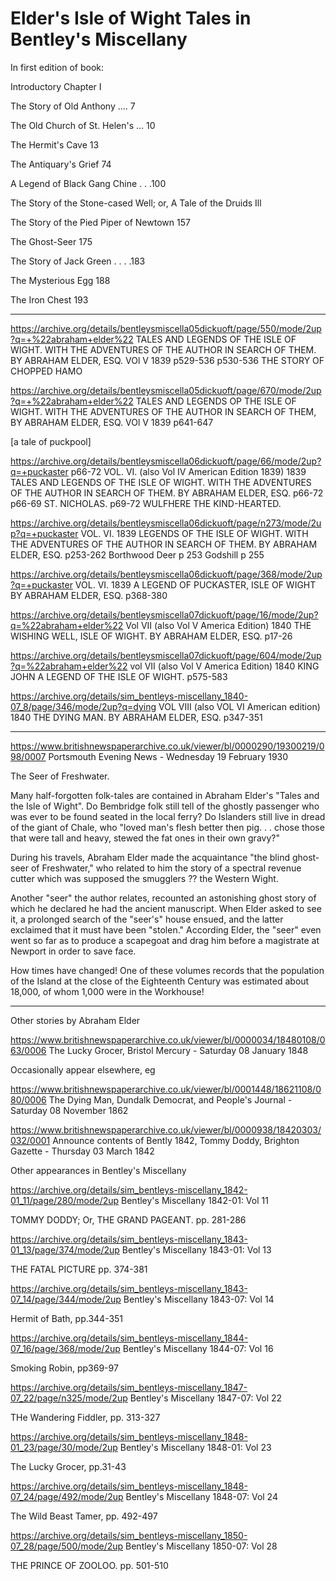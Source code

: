 # Elder's Isle of Wight Tales in Bentley's Miscellany

In first edition of book:

Introductory Chapter I

The Story of Old Anthony .... 7

The Old Church of St. Helen's ... 10

The Hermit's Cave 13

The Antiquary's Grief 74

A Legend of Black Gang Chine . . .100

The Story of the Stone-cased Well; or, A Tale of the Druids Ill

The Story of the Pied Piper of Newtown 157

The Ghost-Seer 175

The Story of Jack Green . . . .183

The Mysterious Egg 188

The Iron Chest 193



---

https://archive.org/details/bentleysmiscella05dickuoft/page/550/mode/2up?q=+%22abraham+elder%22
TALES AND LEGENDS OF THE ISLE OF WIGHT.
WITH THE ADVENTURES OF THE AUTHOR IN SEARCH OF THEM. BY ABRAHAM ELDER, 
ESQ.
VOl V
1839
p529-536
p530-536 THE STORY OF CHOPPED HAMO


https://archive.org/details/bentleysmiscella05dickuoft/page/670/mode/2up?q=+%22abraham+elder%22
TALES AND LEGENDS OP THE ISLE OF WIGHT.
WITH THE ADVENTURES OF THE AUTHOR IN SEARCH OF THEM, BY ABRAHAM ELDER, ESQ.
VOl V
1839
p641-647

[a tale of puckpool]

https://archive.org/details/bentleysmiscella06dickuoft/page/66/mode/2up?q=+puckaster
p66-72
VOL. VI. (also Vol IV American Edition 1839)
1839
TALES AND LEGENDS OF THE ISLE OF WIGHT.
WITH THE ADVENTURES OF THE AUTHOR IN SEARCH OF THEM. BY ABRAHAM ELDER, ESQ.
p66-72
p66-69 ST. NICHOLAS.
p69-72 WULFHERE THE KIND-HEARTED.

https://archive.org/details/bentleysmiscella06dickuoft/page/n273/mode/2up?q=+puckaster
VOL. VI.
1839
LEGENDS OF THE ISLE OF WIGHT.
WITH THE ADVENTURES OF THE AUTHOR IN SEARCH OF THEM. BY ABRAHAM ELDER, ESQ.
p253-262
Borthwood Deer p 253
Godshill p 255

https://archive.org/details/bentleysmiscella06dickuoft/page/368/mode/2up?q=+puckaster
VOL. VI.
1839
A LEGEND OF PUCKASTER,
ISLE OF WIGHT
BY ABRAHAM ELDER, ESQ.
p368-380



https://archive.org/details/bentleysmiscella07dickuoft/page/16/mode/2up?q=%22abraham+elder%22
Vol VII
(also Vol V America Edition)
1840
THE WISHING WELL, 
ISLE OF WIGHT.
BY ABRAHAM ELDER, ESQ.
p17-26

https://archive.org/details/bentleysmiscella07dickuoft/page/604/mode/2up?q=%22abraham+elder%22
vol VII
(also Vol V America Edition)
1840
KING JOHN A LEGEND OF THE ISLE OF WIGHT.
p575-583

https://archive.org/details/sim_bentleys-miscellany_1840-07_8/page/346/mode/2up?q=dying
VOL VIII
(also VOL VI American edition)
1840
THE DYING MAN.
BY ABRAHAM ELDER, ESQ.
p347-351


---


https://www.britishnewspaperarchive.co.uk/viewer/bl/0000290/19300219/098/0007
Portsmouth Evening News - Wednesday 19 February 1930

The Seer of Freshwater.

Many half-forgotten folk-tales are contained in Abraham Elder's "Tales and the Isle of Wight". Do Bembridge folk still tell of the ghostly passenger who was ever to be found seated in the local ferry? Do Islanders still live in dread of the giant of Chale, who "loved man's flesh better then pig. . . chose those that were tall and heavy, stewed the fat ones in their own gravy?"

During his travels, Abraham Elder made the acquaintance "the blind ghost-seer of Freshwater," who related to him the story of a spectral revenue cutter which was supposed the smugglers ?? the Western Wight.

Another "seer" the author relates, recounted an astonishing ghost story of which he declared he had the ancient manuscript. When Elder asked to see it, a prolonged search of the "seer's" house ensued, and the latter exclaimed that it must have been "stolen." According Elder, the  "seer" even went so far as to produce a scapegoat and drag him before a magistrate at Newport in order to save face.

How times have changed! One of these volumes records that the population of the Island at the close of the Eighteenth Century was estimated about 18,000, of whom 1,000 were in the Workhouse!

---

Other stories by Abraham Elder

https://www.britishnewspaperarchive.co.uk/viewer/bl/0000034/18480108/063/0006 The Lucky Grocer, Bristol Mercury - Saturday 08 January 1848

Occasionally appear elsewhere, eg

https://www.britishnewspaperarchive.co.uk/viewer/bl/0001448/18621108/080/0006 The Dying Man, Dundalk Democrat, and People's Journal - Saturday 08 November 1862

https://www.britishnewspaperarchive.co.uk/viewer/bl/0000938/18420303/032/0001 Announce contents of Bently 1842, Tommy Doddy, Brighton Gazette - Thursday 03 March 1842


Other appearances in Bentley's Miscellany

https://archive.org/details/sim_bentleys-miscellany_1842-01_11/page/280/mode/2up
Bentley's Miscellany  1842-01: Vol 11

TOMMY DODDY; Or, THE GRAND PAGEANT. pp. 281-286


https://archive.org/details/sim_bentleys-miscellany_1843-01_13/page/374/mode/2up
Bentley's Miscellany  1843-01: Vol 13

THE FATAL PICTURE pp. 374-381

https://archive.org/details/sim_bentleys-miscellany_1843-07_14/page/344/mode/2up
Bentley's Miscellany  1843-07: Vol 14

Hermit of Bath, pp.344-351


https://archive.org/details/sim_bentleys-miscellany_1844-07_16/page/368/mode/2up
Bentley's Miscellany  1844-07: Vol 16

Smoking Robin, pp369-97


https://archive.org/details/sim_bentleys-miscellany_1847-07_22/page/n325/mode/2up
Bentley's Miscellany  1847-07: Vol 22

THe Wandering Fiddler, pp. 313-327

https://archive.org/details/sim_bentleys-miscellany_1848-01_23/page/30/mode/2up
Bentley's Miscellany  1848-01: Vol 23

The Lucky Grocer, pp.31-43

https://archive.org/details/sim_bentleys-miscellany_1848-07_24/page/492/mode/2up
Bentley's Miscellany  1848-07: Vol 24

The Wild Beast Tamer, pp. 492-497

https://archive.org/details/sim_bentleys-miscellany_1850-07_28/page/500/mode/2up
Bentley's Miscellany  1850-07: Vol 28

THE PRINCE OF ZOOLOO. pp. 501-510